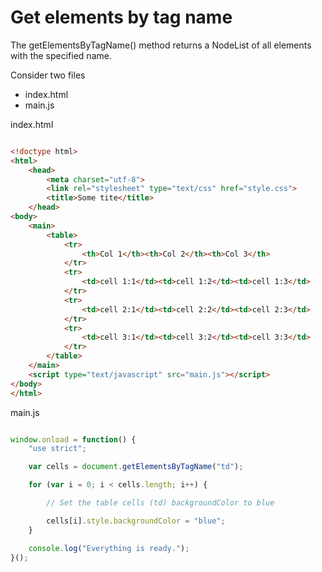 # Get elements by tag name  

The getElementsByTagName() method returns a NodeList of all elements with the specified name.  

Consider two files
* index.html
* main.js

index.html

```html

<!doctype html>
<html>
    <head>
        <meta charset="utf-8">
        <link rel="stylesheet" type="text/css" href="style.css">
        <title>Some tite</title>
    </head>
<body>
    <main>
        <table>
            <tr>
                <th>Col 1</th><th>Col 2</th><th>Col 3</th>
            </tr>
            <tr>
                <td>cell 1:1</td><td>cell 1:2</td><td>cell 1:3</td>
            </tr>
            <tr>
                <td>cell 2:1</td><td>cell 2:2</td><td>cell 2:3</td>
            </tr>
            <tr>
                <td>cell 3:1</td><td>cell 3:2</td><td>cell 3:3</td>
            </tr>
        </table>
    </main>
    <script type="text/javascript" src="main.js"></script>
</body>
</html>

```

main.js

```javascript

window.onload = function() {
    "use strict";

    var cells = document.getElementsByTagName("td");

    for (var i = 0; i < cells.length; i++) {

        // Set the table cells (td) backgroundColor to blue

        cells[i].style.backgroundColor = "blue";  
    }

    console.log("Everything is ready.");
}();

```
